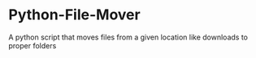 # Python-File-Mover
A python script that moves files from a given location like downloads to proper folders
